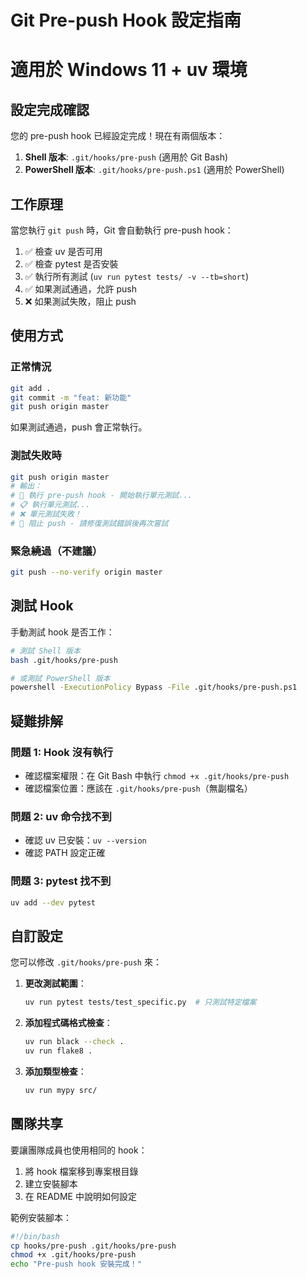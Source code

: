 # Git Pre-push Hook 設定指南
# 適用於 Windows 11 + uv 環境

## 設定完成確認

您的 pre-push hook 已經設定完成！現在有兩個版本：

1. **Shell 版本**: `.git/hooks/pre-push` (適用於 Git Bash)
2. **PowerShell 版本**: `.git/hooks/pre-push.ps1` (適用於 PowerShell)

## 工作原理

當您執行 `git push` 時，Git 會自動執行 pre-push hook：

1. ✅ 檢查 uv 是否可用
2. ✅ 檢查 pytest 是否安裝
3. ✅ 執行所有測試 (`uv run pytest tests/ -v --tb=short`)
4. ✅ 如果測試通過，允許 push
5. ❌ 如果測試失敗，阻止 push

## 使用方式

### 正常情況
```bash
git add .
git commit -m "feat: 新功能"
git push origin master
```

如果測試通過，push 會正常執行。

### 測試失敗時
```bash
git push origin master
# 輸出：
# 🧪 執行 pre-push hook - 開始執行單元測試...
# 📋 執行單元測試...
# ❌ 單元測試失敗！
# 🚫 阻止 push - 請修復測試錯誤後再次嘗試
```

### 緊急繞過（不建議）
```bash
git push --no-verify origin master
```

## 測試 Hook

手動測試 hook 是否工作：

```bash
# 測試 Shell 版本
bash .git/hooks/pre-push

# 或測試 PowerShell 版本
powershell -ExecutionPolicy Bypass -File .git/hooks/pre-push.ps1
```

## 疑難排解

### 問題 1: Hook 沒有執行
- 確認檔案權限：在 Git Bash 中執行 `chmod +x .git/hooks/pre-push`
- 確認檔案位置：應該在 `.git/hooks/pre-push`（無副檔名）

### 問題 2: uv 命令找不到
- 確認 uv 已安裝：`uv --version`
- 確認 PATH 設定正確

### 問題 3: pytest 找不到
```bash
uv add --dev pytest
```

## 自訂設定

您可以修改 `.git/hooks/pre-push` 來：

1. **更改測試範圍**：
   ```bash
   uv run pytest tests/test_specific.py  # 只測試特定檔案
   ```

2. **添加程式碼格式檢查**：
   ```bash
   uv run black --check .
   uv run flake8 .
   ```

3. **添加類型檢查**：
   ```bash
   uv run mypy src/
   ```

## 團隊共享

要讓團隊成員也使用相同的 hook：

1. 將 hook 檔案移到專案根目錄
2. 建立安裝腳本
3. 在 README 中說明如何設定

範例安裝腳本：
```bash
#!/bin/bash
cp hooks/pre-push .git/hooks/pre-push
chmod +x .git/hooks/pre-push
echo "Pre-push hook 安裝完成！"
```
